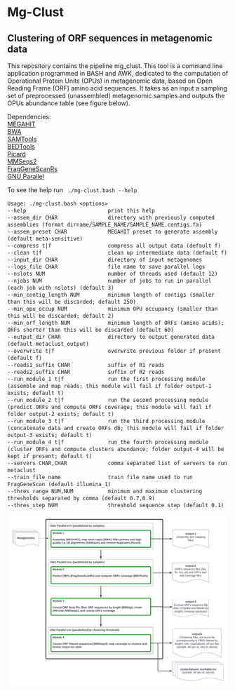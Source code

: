 # Mg-Clust
## Clustering of ORF sequences in metagenomic data
This repository contains the pipeline mg_clust. This tool is a command line application programmed in BASH and AWK, dedicated to the computation of Operational Protein Units (OPUs) in metagenomic data, based on Open Reading Frame (ORF) amino acid sequences. It takes as an input a sampling set of preprocessed (unassembled) metagenomic samples and outputs the OPUs abundance table
(see figure below).

Dependencies:  
[MEGAHIT](https://github.com/voutcn/megahit)  
[BWA](http://bio-bwa.sourceforge.net)  
[SAMTools](https://github.com/samtools/)  
[BEDTools](https://bedtools.readthedocs.io/en/latest/)  
[Picard](https://broadinstitute.github.io/picard/)  
[MMSeqs2](https://github.com/soedinglab/MMseqs2)  
[FragGeneScanRs](https://github.com/unipept/FragGeneScanRs)  
[GNU Parallel](https://www.gnu.org/software/parallel/)  

To see the help run ` ./mg-clust.bash --help`

```
Usage: ./mg-clust.bash <options>
--help                          print this help
--assem_dir CHAR                directory with previously computed assemblies (format dirname/SAMPLE_NAME/SAMPLE_NAME.contigs.fa)
--assem_preset CHAR             MEGAHIT preset to generate assembly (default meta-sensitive)
--compress t|f                  compress all output data (default f)
--clean t|f                     clean up intermediate data (default f)
--input_dir CHAR                directory of input metagenomes
--logs_file CHAR                file name to save parallel logs
--nslots NUM                    number of threads used (default 12)
--njobs NUM                     number of jobs to run in parallel (each job with nslots) (default 3)
--min_contig_length NUM         minimum length of contigs (smaller than this will be discarded; default 250) 
--min_opu_occup NUM             minimum OPU occupancy (smaller than this will be discarded; default 2)
--min_orf_length NUM            minimum length of ORFs (amino acids); ORFs shorter than this will be discarded (default 60)
--output_dir CHAR               directory to output generated data (default metaclust_output)
--overwrite t|f                 overwrite previous folder if present (default f)
--reads1_suffix CHAR            suffix of R1 reads
--reads2_suffix CHAR            suffix of R2 reads
--run_module_1 t|f              run the first processing module (assemble and map reads; this module will fail if folder output-1 exists; default t)
--run_module_2 t|f              run the second processing module (predict ORFs and compute ORFs coverage; this module will fail if folder output-2 exists; default t)
--run_module_3 t|f              run the third processing module (concatenate data and create ORFs db; this module will fail if folder output-3 exists; default t)
--run_module_4 t|f              run the fourth processing module (cluster ORFs and compute clusters abundance; folder output-4 will be kept if present; default t)
--servers CHAR,CHAR             comma separated list of servers to run metaclust
--train_file_name               train file name used to run FragGeneScan (default illumina_1)
--thres_range NUM,NUM           minimum and maximum clustering thresholds separated by comma (default 0.7,0.9)
--thres_step NUM                threshold sequence step (default 0.1)
```

![MG-Clust workflow](./figures/MG-Clust.png)
